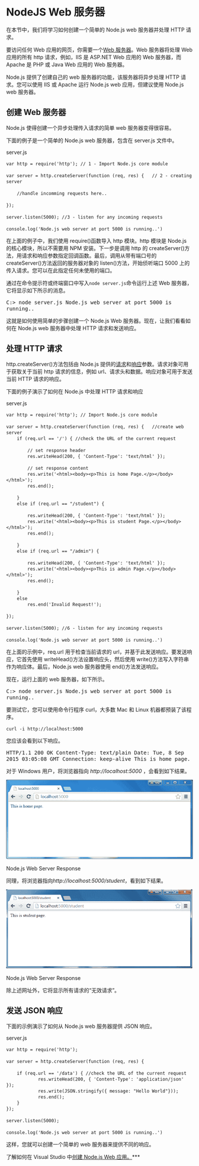 # NodeJS Web 服务器



在本节中，我们将学习如何创建一个简单的 Node.js web 服务器并处理 HTTP 请求。

要访问任何 Web 应用的网页，你需要一个[Web 服务器](https://en.wikipedia.org/wiki/Web_server)。Web 服务器将处理 Web 应用的所有 http 请求，例如，IIS 是 ASP.NET Web 应用的 Web 服务器，而 Apache 是 PHP 或 Java Web 应用的 Web 服务器。

Node.js 提供了创建自己的 web 服务器的功能，该服务器将异步处理 HTTP 请求。您可以使用 IIS 或 Apache 运行 Node.js web 应用，但建议使用 Node.js web 服务器。

## 创建 Web 服务器

Node.js 使得创建一个异步处理传入请求的简单 web 服务器变得很容易。

下面的例子是一个简单的 Node.js web 服务器，包含在 server.js 文件中。

server.js 

```
var http = require('http'); // 1 - Import Node.js core module

var server = http.createServer(function (req, res) {   // 2 - creating server

    //handle incomming requests here..

});

server.listen(5000); //3 - listen for any incoming requests

console.log('Node.js web server at port 5000 is running..') 
```

在上面的例子中，我们使用 require()函数导入 http 模块。http 模块是 Node.js 的核心模块，所以不需要用 NPM 安装。下一步是调用 http 的 createServer()方法，用请求和响应参数指定回调函数。最后，调用从带有端口号的 createServer()方法返回的服务器对象的 listen()方法，开始侦听端口 5000 上的传入请求。您可以在此指定任何未使用的端口。

通过在命令提示符或终端窗口中写入`node server.js`命令运行上述 Web 服务器，它将显示如下所示的消息。

<samp>C:\> node server.js
Node.js web server at port 5000 is running..</samp>

这就是如何使用简单的步骤创建一个 Node.js Web 服务器。现在，让我们看看如何在 Node.js web 服务器中处理 HTTP 请求和发送响应。

## 处理 HTTP 请求

http.createServer()方法包括由 Node.js 提供的[请求](https://nodejs.org/api/http.html#http_http_incomingmessage)和[响应](https://nodejs.org/api/http.html#http_class_http_serverresponse)参数。请求对象可用于获取关于当前 http 请求的信息，例如 url、请求头和数据。响应对象可用于发送当前 HTTP 请求的响应。

下面的例子演示了如何在 Node.js 中处理 HTTP 请求和响应

server.js 

```
var http = require('http'); // Import Node.js core module

var server = http.createServer(function (req, res) {   //create web server
    if (req.url == '/') { //check the URL of the current request

        // set response header
        res.writeHead(200, { 'Content-Type': 'text/html' }); 

        // set response content    
        res.write('<html><body><p>This is home Page.</p></body></html>');
        res.end();

    }
    else if (req.url == "/student") {

        res.writeHead(200, { 'Content-Type': 'text/html' });
        res.write('<html><body><p>This is student Page.</p></body></html>');
        res.end();

    }
    else if (req.url == "/admin") {

        res.writeHead(200, { 'Content-Type': 'text/html' });
        res.write('<html><body><p>This is admin Page.</p></body></html>');
        res.end();

    }
    else
        res.end('Invalid Request!');

});

server.listen(5000); //6 - listen for any incoming requests

console.log('Node.js web server at port 5000 is running..') 
```

在上面的示例中，req.url 用于检查当前请求的 url，并基于此发送响应。要发送响应，它首先使用 writeHead()方法设置响应头，然后使用 write()方法写入字符串作为响应体。最后，Node.js web 服务器使用 end()方法发送响应。

现在，运行上面的 web 服务器，如下所示。

<samp>C:\> node server.js
Node.js web server at port 5000 is running..</samp>

要测试它，您可以使用命令行程序 curl，大多数 Mac 和 Linux 机器都预装了该程序。

```
curl -i http://localhost:5000
```

您应该会看到以下响应。

<samp>HTTP/1.1 200 OK
Content-Type: text/plain
Date: Tue, 8 Sep 2015 03:05:08 GMT
Connection: keep-alive
This is home page.</samp> 

对于 Windows 用户，将浏览器指向 *http://localhost:5000* ，会看到如下结果。

[![](img/6766893d5c38d3afb71d7096a739b1e4.png)](../../Content/images/nodejs/webserver-response.png)

Node.js Web Server Response



同理，将浏览器指向*http://localhost:5000/student*，看到如下结果。

[![](img/9c10351a4245f25a871adee78110268e.png)](../../Content/images/nodejs/webserver-response2.png)

Node.js Web Server Response



除上述网址外，它将显示所有请求的“无效请求”。

## 发送 JSON 响应

下面的示例演示了如何从 Node.js web 服务器提供 JSON 响应。

server.js 

```
var http = require('http'); 

var server = http.createServer(function (req, res) {   

    if (req.url == '/data') { //check the URL of the current request
            res.writeHead(200, { 'Content-Type': 'application/json' });
            res.write(JSON.stringify({ message: "Hello World"}));  
            res.end();  
    }
});

server.listen(5000);

console.log('Node.js web server at port 5000 is running..') 
```

这样，您就可以创建一个简单的 web 服务器来提供不同的响应。

了解如何在 Visual Studio 中[创建 Node.js Web 应用。](/articles/create-nodejs-web-application-in-visual-studio)***